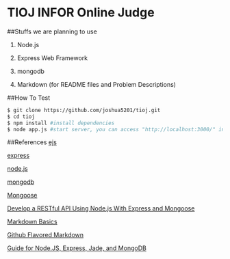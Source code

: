 TIOJ INFOR Online Judge
====
##Stuffs we are planning to use

1. Node.js

2. Express Web Framework

3. mongodb

4. Markdown (for README files and Problem Descriptions)

##How To Test

```bash
$ git clone https://github.com/joshua5201/tioj.git
$ cd tioj
$ npm install #install dependencies
$ node app.js #start server, you can access "http://localhost:3000/" in your browser
```

##References
  [ejs](http://robdodson.me/blog/2012/05/31/how-to-use-ejs-in-express/)

  [express](http://expressjs.com/)

  [node.js](http://nodejs.org/)

  [mongodb](http://www.mongodb.org/)
  
  [Mongoose](http://mongoosejs.com/)
  
  [Develop a RESTful API Using Node.js With Express and Mongoose](http://pixelhandler.com/blog/2012/02/09/develop-a-restful-api-using-node-js-with-express-and-mongoose/)

  [Markdown Basics](https://help.github.com/articles/markdown-basics)

  [Github Flavored Markdown](https://help.github.com/articles/github-flavored-markdown)

  [Guide for Node.JS, Express, Jade, and MongoDB](http://cwbuecheler.com/web/tutorials/2013/node-express-mongo/)

